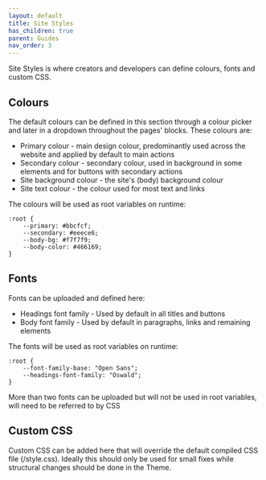 ```yaml
---
layout: default
title: Site Styles
has_children: true
parent: Guides
nav_order: 3
---
```


Site Styles is where creators and developers can define colours, fonts and custom CSS.

## Colours 
The default colours can be defined in this section through a colour picker and later in a dropdown throughout the pages' blocks. These colours are:
- Primary colour - main design colour, predominantly used across the website and applied by default to main actions
- Secondary colour - secondary colour, used in background in some elements and for buttons with secondary actions
- Site background colour - the site's (body) background colour
- Site text colour - the colour used for most text and links

The colours will be used as root variables on runtime:
```
:root {
    --primary: #bbcfcf;
    --secondary: #eeece6;
    --body-bg: #f7f7f9;
    --body-color: #466169;
}
```

## Fonts
Fonts can be uploaded and defined here:
- Headings font family - Used by default in all titles and buttons
- Body font family - Used by default in paragraphs, links and remaining elements

The fonts will be used as root variables on runtime:
```
:root {
    --font-family-base: "Open Sans";
    --headings-font-family: "Oswald";
}
```

More than two fonts can be uploaded but will not be used in root variables, will need to be referred to by CSS

## Custom CSS
Custom CSS can be added here that will override the default compiled CSS file (/style.css). Ideally this should only be used for small fixes while structural changes should be done in the Theme.